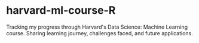 # harvard-ml-course-R
Tracking my progress through Harvard's Data Science: Machine Learning course. Sharing learning journey, challenges faced, and future applications.
